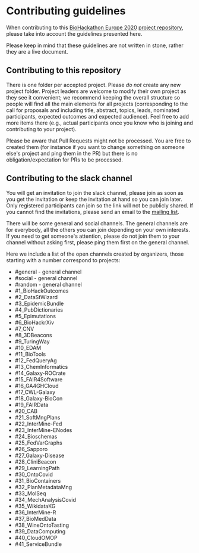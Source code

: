 # Contributing guidelines

When contributing to this [BioHackathon Europe 2020](biohackathon-europe.org/) [project repository](https://github.com/elixir-europe/BioHackathon-projects-2020), please take into account the guidelines presented here.

Please keep in mind that these guidelines are not written in stone, rather they are a live document.

## Contributing to this repository

There is one folder per accepted project. Please *do not* create any new project folder. Project leaders are welcome to modify their own project as they see it convenient; we recommend keeping the overall structure so people will find all the main elements for all projects (corresponding to the call for proposals and including title, abstract, topics, leads, nominated participants, expected outcomes and expected audience). Feel free to add more items there (e.g., actual participants once you know who is joining and contributing to your project).

Please be aware that Pull Requests might not be processed. You are free to created them (for instance if you want to change something on someone else's project and ping them in the PR) but there is no obligation/expectation for PRs to be processed. 

## Contributing to the slack channel

You will get an invitation to join the slack channel, please join as soon as you get the invitation or keep the invitation at hand so you can join later. Only registered participants can join so the link will not be publicly shared. If you cannot find the invitations, please send an email to the [mailing list](mailto:biohackathon-europe@elixir-europe.org).

There will be some general and social channels. The general channels are for everybody, all the others you can join depending on your own interests. If you need to get someone's attention, please do not join them to your channel without asking first, please ping them first on the general channel.

Here we include a list of the open channels created by organizers, those starting with a number correspond to projects:
* #general - general channel
* #social - general channel
* #random - general channel
* #1_BioHackOutcomes
* #2_DataStWizard
* #3_EpidemicBundle
* #4_PubDictionaries
* #5_Epimutations
* #6_BioHackrXiv
* #7_CNV
* #8_3DBeacons
* #9_TuringWay
* #10_EDAM
* #11_BioTools
* #12_FedQueryAg
* #13_ChemInformatics
* #14_Galaxy-ROCrate
* #15_FAIR4Software
* #16_GA4GHCloud
* #17_CWL-Galaxy
* #18_Galaxy-BioCon
* #19_FAIRData
* #20_CAB
* #21_SoftMngPlans
* #22_InterMine-Fed
* #23_InterMine-ENodes
* #24_Bioschemas
* #25_FedVarGraphs
* #26_Sapporo
* #27_Galaxy-Disease
* #28_CliniBeacon
* #29_LearningPath
* #30_OntoCovid
* #31_BioContainers
* #32_PlanMetadataMng
* #33_MolSeq
* #34_MechAnalysisCovid
* #35_WikidataKG
* #36_InterMine-R
* #37_BioMedData
* #38_WineOntoTasting
* #39_DataComputing
* #40_CloudOMOP
* #41_ServiceBundle
